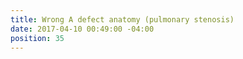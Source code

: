 ```yaml
---
title: Wrong A defect anatomy (pulmonary stenosis)
date: 2017-04-10 00:49:00 -04:00
position: 35
---
```


